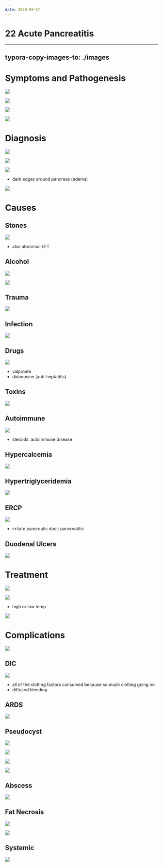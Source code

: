 ```yaml
---
date: 2020-09-07
---
```


# 22 Acute Pancreatitis
---

## typora-copy-images-to: ./images

# Symptoms and Pathogenesis

![](https://photos.thisispiggy.com/file/wikiFiles/46410459-B9B6-41A7-9C87-ED08DF5FCF2C.jpg)

![](https://photos.thisispiggy.com/file/wikiFiles/7342B392-C760-443D-9441-15A8506F06D6.jpg)

![](https://photos.thisispiggy.com/file/wikiFiles/E65C49E9-2E8C-46D4-B245-8B1ABDBE8A5D.jpg)

![](https://photos.thisispiggy.com/file/wikiFiles/E922E00A-6A7F-4E77-B47F-6DAFC8BA9B12.jpg)

# Diagnosis

![](https://photos.thisispiggy.com/file/wikiFiles/D680705A-C8DC-4F92-A41E-61CC442ADA6F.jpg)

![](https://photos.thisispiggy.com/file/wikiFiles/C5EFF779-FBEB-4D09-B3E2-AC01195BF429.jpg)

![](https://photos.thisispiggy.com/file/wikiFiles/FE62AF9B-E57F-45E7-BA88-AB1DA144850E.jpg)

- dark edges around pancreas (edema)

![](https://photos.thisispiggy.com/file/wikiFiles/0CB2DCF9-D6F0-4A79-B30B-AB64B4F370C7.jpg)

# Causes

## Stones

![](https://photos.thisispiggy.com/file/wikiFiles/BB31C195-7244-477F-96B5-EB0170A8E469.jpg)

- also abnormal LFT

## Alcohol

![](https://photos.thisispiggy.com/file/wikiFiles/BE987878-5199-4B48-A2FB-8834FB1FFEF1.jpg)

![](https://photos.thisispiggy.com/file/wikiFiles/BFD44078-0D4A-4D45-BC09-5FD5269928E0.jpg)

## Trauma

![](https://photos.thisispiggy.com/file/wikiFiles/807ADB8F-91DA-4721-8E68-23A55BE1E662.jpg)

## Infection

![](https://photos.thisispiggy.com/file/wikiFiles/D3EE9D35-CF46-4936-9E77-F75E382B6D19.jpg)

## Drugs

![](https://photos.thisispiggy.com/file/wikiFiles/F8C5A9BA-4C2C-4A60-975A-1D5A71020C15.jpg)

- valproate
- didanosine (anti-heptatitis)

## Toxins

![](https://photos.thisispiggy.com/file/wikiFiles/7CAB69A1-CC14-464B-9068-3C2015397C91.jpg)

## Autoimmune

![](https://photos.thisispiggy.com/file/wikiFiles/64D990A9-3E06-40C2-A9C1-A985DED8A093.jpg)

- steroids: autoimmune disease

## Hypercalcemia

![](https://photos.thisispiggy.com/file/wikiFiles/E4AB99E3-4333-4387-9DF9-DED65914BF87.jpg)

## Hypertriglyceridemia

![](https://photos.thisispiggy.com/file/wikiFiles/F36299F4-3FEF-4333-BC86-5973E7DC05CF.jpg)

## ERCP

![](https://photos.thisispiggy.com/file/wikiFiles/68A0F298-CFB0-4253-A5DC-18769D04F86C.jpg)

- irritate pancreatic duct: pancreatitis

## Duodenal Ulcers

![](https://photos.thisispiggy.com/file/wikiFiles/4D5AFAB1-D13B-4257-B947-298226A98147.jpg)

# Treatment

![](https://photos.thisispiggy.com/file/wikiFiles/EE1B6D92-E50D-49BF-A10E-7C0F60CF2F6C.jpg)

![](https://photos.thisispiggy.com/file/wikiFiles/BE327A24-1EE1-4B70-A494-4A15E0F10EC9.jpg)

- high or low temp

![](https://photos.thisispiggy.com/file/wikiFiles/7003B8E8-13CE-4EF6-89E5-67B3E6571366.jpg)

# Complications

![](https://photos.thisispiggy.com/file/wikiFiles/90EDAE9B-903C-4CCF-B120-00D91F324918.jpg)

## DIC

![](https://photos.thisispiggy.com/file/wikiFiles/40549D43-A00C-4650-A4B6-631AB511FF63.jpg)

- all of the clotting factors consumed because so much clotting going on
- diffused bleeding

## ARDS

![](https://photos.thisispiggy.com/file/wikiFiles/8BDCC996-671A-4D2E-B57B-19BAD3E02E0B.jpg)

## Pseudocyst

![](https://photos.thisispiggy.com/file/wikiFiles/9610D2F2-3ABE-44D6-B9EC-9DFF26C37F10.jpg)

![](https://photos.thisispiggy.com/file/wikiFiles/45A99184-8E7B-4E47-92F7-C1F650A75512.jpg)

![](https://photos.thisispiggy.com/file/wikiFiles/F510ADEF-BFDA-4190-9C92-60EB3773E6EC.jpg)

![](https://photos.thisispiggy.com/file/wikiFiles/1F712810-A229-416B-994C-15335FBD9508.jpg)

## Abscess

![](https://photos.thisispiggy.com/file/wikiFiles/1E5C559B-B47C-432E-9EB7-4FE9CA659D87.jpg)

## Fat Necrosis

![](https://photos.thisispiggy.com/file/wikiFiles/9D48A3CC-6437-4CC5-99AB-AA4CEBA003A1.jpg)

![](https://photos.thisispiggy.com/file/wikiFiles/7B9346C9-060D-411C-B556-5D34E910E7AA.jpg)

## Systemic

![](https://photos.thisispiggy.com/file/wikiFiles/77B6F2D6-6618-4EF7-A166-524316360764.jpg)
